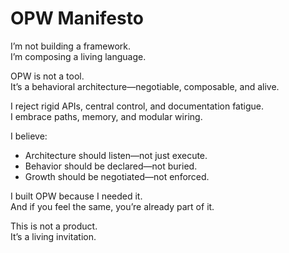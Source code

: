 # OPW Manifesto

I’m not building a framework.  
I’m composing a living language.

OPW is not a tool.  
It’s a behavioral architecture—negotiable, composable, and alive.

I reject rigid APIs, central control, and documentation fatigue.  
I embrace paths, memory, and modular wiring.

I believe:
- Architecture should listen—not just execute.
- Behavior should be declared—not buried.
- Growth should be negotiated—not enforced.

I built OPW because I needed it.  
And if you feel the same, you’re already part of it.

This is not a product.  
It’s a living invitation.
